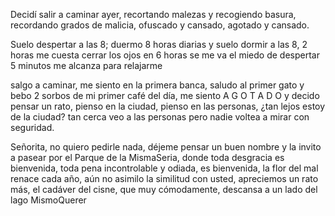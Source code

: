 Decidí salir a caminar ayer,
recortando malezas y recogiendo basura,
recordando grados de malicia, 
ofuscado y cansado, agotado y cansado.

Suelo despertar a las 8;
duermo 8 horas diarias y suelo dormir a las 8,
2 horas me cuesta cerrar los ojos
en 6 horas se me va el miedo de despertar
5 minutos me alcanza para relajarme

salgo a caminar, me siento en la primera banca,
saludo al primer gato y bebo 2 sorbos de mi primer café del día,
me siento
A
G
O
T
A
D
O
y decido pensar un rato,
pienso en la ciudad,
pienso en las personas,
¿tan lejos estoy de la ciudad?
tan cerca veo a las personas 
pero nadie voltea a mirar con seguridad.

Señorita, no quiero pedirle nada,
déjeme pensar un buen nombre y la invito a pasear
por el Parque de la MismaSeria,
donde toda desgracia es bienvenida,
toda pena incontrolable y odiada,
es bienvenida,
la flor del mal renace cada año,
aún no asimilo la similitud con usted,
apreciemos un rato más,
el cadáver del cisne,
que muy cómodamente,
descansa a un lado del lago MismoQuerer




